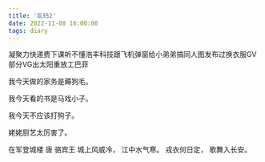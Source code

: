 ```yaml
---
title: '乱码2'
date: 2022-11-08 16:00:00
tags: diary
---
```

凝聚力快递费下课听不懂浩丰科技跟飞机弹窗给小弟弟搞同人图发布过换衣服GV部分VG出太阳重放工巴菲

我今天做的家务是薅狗毛。

我今天看的书是马戏小子。

我今天不应该打狗子。

姥姥厨艺太厉害了。

在军登城楼 唐 骆宾王
城上风威冷，
江中水气寒。
戎衣何日定，
歌舞入长安。
